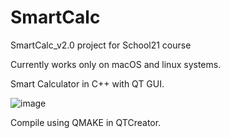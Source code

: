 # SmartCalc
SmartCalc_v2.0 project for School21 course

Currently works only on macOS and linux systems.

Smart Calculator in C++ with QT GUI.

![image](https://github.com/user-attachments/assets/f9291a0e-2346-4bce-bd69-ee335127e13c)

Compile using QMAKE in QTCreator.
